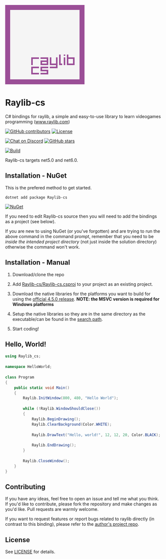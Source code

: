 ![Raylib-cs Logo](https://raw.githubusercontent.com/ChrisDill/Raylib-cs/master/Raylib-cs/logo/raylib-cs_256x256.png "Raylib-cs Logo")

# Raylib-cs

C# bindings for raylib, a simple and easy-to-use library to learn videogames programming (www.raylib.com)

[![GitHub contributors](https://img.shields.io/github/contributors/ChrisDill/Raylib-cs)](https://github.com/ChrisDill/Raylib-cs/graphs/contributors)
[![License](https://img.shields.io/badge/license-zlib%2Flibpng-blue.svg)](LICENSE)

[![Chat on Discord](https://img.shields.io/discord/426912293134270465.svg?logo=discord)](https://discord.gg/raylib)
[![GitHub stars](https://img.shields.io/github/stars/ChrisDill/Raylib-cs?style=social)](https://github.com/ChrisDill/Raylib-cs/stargazers)

[![Build](https://github.com/ChrisDill/Raylib-cs/workflows/Build/badge.svg)](https://github.com/ChrisDill/Raylib-cs/actions?query=workflow%3ABuild)

Raylib-cs targets net5.0 and net6.0.

## Installation - NuGet

This is the prefered method to get started.

```
dotnet add package Raylib-cs
```

[![NuGet](https://img.shields.io/nuget/dt/raylib-cs)](https://www.nuget.org/packages/Raylib-cs/)

If you need to edit Raylib-cs source then you will need to add the bindings as a project (see below).

If you are new to using NuGet (or you've forgotten) and are trying to run the above command in the command prompt,
remember that you need to be *inside the intended project directory* (not just inside the solution directory) otherwise
the command won't work.

## Installation - Manual

1. Download/clone the repo

2. Add [Raylib-cs/Raylib-cs.csproj](Raylib-cs/Raylib-cs.csproj) to your project as an existing project.

3. Download the native libraries for the platforms you want to build for using the [official 4.5.0 release](https://github.com/raysan5/raylib/releases/tag/4.5.0).
   **NOTE: the MSVC version is required for Windows platforms**

4. Setup the native libraries so they are in the same directory as the executable/can be found in the [search path](https://www.mono-project.com/docs/advanced/pinvoke/).

6. Start coding!

## Hello, World!

```csharp
using Raylib_cs;

namespace HelloWorld;

class Program
{
    public static void Main()
    {
        Raylib.InitWindow(800, 480, "Hello World");

        while (!Raylib.WindowShouldClose())
        {
            Raylib.BeginDrawing();
            Raylib.ClearBackground(Color.WHITE);

            Raylib.DrawText("Hello, world!", 12, 12, 20, Color.BLACK);

            Raylib.EndDrawing();
        }

        Raylib.CloseWindow();
    }
}
```

## Contributing

If you have any ideas, feel free to open an issue and tell me what you think.
If you'd like to contribute, please fork the repository and make changes as
you'd like. Pull requests are warmly welcome.

If you want to request features or report bugs related to raylib directly (in contrast to this binding), please refer
to the [author's project repo](https://github.com/raysan5/raylib).

## License

See [LICENSE](LICENSE) for details.

